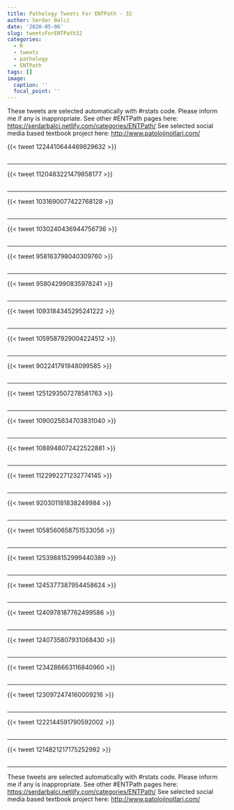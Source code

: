 ```yaml
---
title: Pathology Tweets For ENTPath - 32
author: Serdar Balci
date: '2020-05-06'
slug: tweetsForENTPath32
categories:
  - R
  - tweets
  - pathology
  - ENTPath
tags: []
image:
  caption: ''
  focal_point: ''
---
```



These tweets are selected automatically with #rstats code. Please inform me if any is inappropriate.
See other #ENTPath pages here: https://serdarbalci.netlify.com/categories/ENTPath/ 
See selected social media based textbook project here: http://www.patolojinotlari.com/

{{< tweet 1224410644469829632 >}}
<br>
<br>
<hr>
{{< tweet 1120483221479858177 >}}
<br>
<br>
<hr>
{{< tweet 1031690077422768128 >}}
<br>
<br>
<hr>
{{< tweet 1030240436944756736 >}}
<br>
<br>
<hr>
{{< tweet 958163798040309760 >}}
<br>
<br>
<hr>
{{< tweet 958042990835978241 >}}
<br>
<br>
<hr>
{{< tweet 1093184345295241222 >}}
<br>
<br>
<hr>
{{< tweet 1059587929004224512 >}}
<br>
<br>
<hr>
{{< tweet 902241791948099585 >}}
<br>
<br>
<hr>
{{< tweet 1251293507278581763 >}}
<br>
<br>
<hr>
{{< tweet 1090025634703831040 >}}
<br>
<br>
<hr>
{{< tweet 1088948072422522881 >}}
<br>
<br>
<hr>
{{< tweet 1122992271232774145 >}}
<br>
<br>
<hr>
{{< tweet 920301181838249984 >}}
<br>
<br>
<hr>
{{< tweet 1058560658751533056 >}}
<br>
<br>
<hr>
{{< tweet 1253988152999440389 >}}
<br>
<br>
<hr>
{{< tweet 1245377387954458624 >}}
<br>
<br>
<hr>
{{< tweet 1240978187762499586 >}}
<br>
<br>
<hr>
{{< tweet 1240735807931068430 >}}
<br>
<br>
<hr>
{{< tweet 1234286663116840960 >}}
<br>
<br>
<hr>
{{< tweet 1230972474160009216 >}}
<br>
<br>
<hr>
{{< tweet 1222144591790592002 >}}
<br>
<br>
<hr>
{{< tweet 1214821217175252992 >}}
<br>
<br>
<hr>


These tweets are selected automatically with #rstats code. Please inform me if any is inappropriate.
See other #ENTPath pages here: https://serdarbalci.netlify.com/categories/ENTPath/ 
See selected social media based textbook project here: http://www.patolojinotlari.com/
